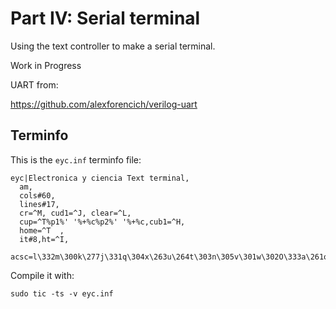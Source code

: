 # Part IV: Serial terminal

Using the text controller to make a serial terminal.

Work in Progress


UART from:

https://github.com/alexforencich/verilog-uart


## Terminfo

This is the `eyc.inf` terminfo file:

    eyc|Electronica y ciencia Text terminal,
      am,
      cols#60,
      lines#17,
      cr=^M, cud1=^J, clear=^L,
      cup=^T%p1%' '%+%c%p2%' '%+%c,cub1=^H,
      home=^T  ,
      it#8,ht=^I,
      acsc=l\332m\300k\277j\331q\304x\263u\264t\303n\305v\301w\302O\333a\261o\337s\334,

Compile it with:

    sudo tic -ts -v eyc.inf

